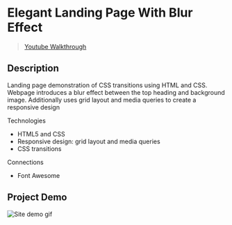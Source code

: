# **Elegant Landing Page With Blur Effect**
> [Youtube Walkthrough](https://www.youtube.com/watch?v=HZv8YHYUHTU&list=WL&index=4)

## **Description**
Landing page demonstration of CSS transitions using HTML and CSS. Webpage introduces a blur effect between the top heading and background image. Additionally uses grid layout and media queries to create a responsive design

Technologies
- HTML5 and CSS
- Responsive design: grid layout and media queries
- CSS transitions 

Connections
- Font Awesome

## **Project Demo**
![Site demo gif](./img/demo_website_blur.gif)